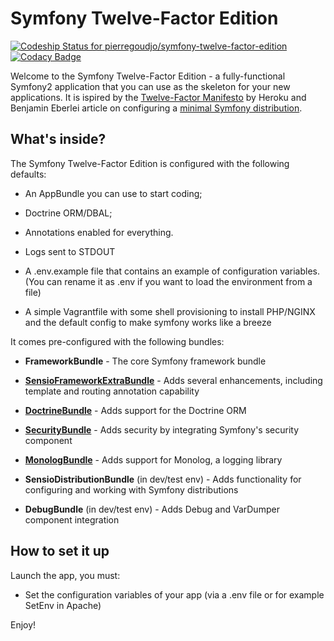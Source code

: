 Symfony Twelve-Factor Edition
=================================
[ ![Codeship Status for pierregoudjo/symfony-twelve-factor-edition](https://codeship.com/projects/4b200ab0-6156-0133-62e1-066368b87f16/status?branch=master)](https://codeship.com/projects/112472)
[![Codacy Badge](https://api.codacy.com/project/badge/grade/c891a63d764b4fc1a474c5776d04e39f)](https://www.codacy.com/app/pierre-goudjo/symfony-twelve-factor-edition)

Welcome to the Symfony Twelve-Factor Edition - a fully-functional Symfony2
application that you can use as the skeleton for your new applications.
It is ispired by the [Twelve-Factor Manifesto][1] by Heroku and Benjamin Eberlei
article on configuring a [minimal Symfony distribution][2].

What's inside?
--------------

The Symfony Twelve-Factor Edition is configured with the following defaults:

  * An AppBundle you can use to start coding;

  * Doctrine ORM/DBAL;

  * Annotations enabled for everything.

  * Logs sent to STDOUT

  * A .env.example file that contains an example of configuration variables. (You can rename it as .env if
    you want to load the environment from a file)

  * A simple Vagrantfile with some shell provisioning to install PHP/NGINX and the default config to make symfony works like a breeze

It comes pre-configured with the following bundles:

  * **FrameworkBundle** - The core Symfony framework bundle

  * [**SensioFrameworkExtraBundle**][6] - Adds several enhancements, including
    template and routing annotation capability

  * [**DoctrineBundle**][7] - Adds support for the Doctrine ORM

  * [**SecurityBundle**][9] - Adds security by integrating Symfony's security
    component

  * [**MonologBundle**][11] - Adds support for Monolog, a logging library

  * **SensioDistributionBundle** (in dev/test env) - Adds functionality for
    configuring and working with Symfony distributions

  * **DebugBundle** (in dev/test env) - Adds Debug and VarDumper component
    integration

How to set it up
----------------
Launch the app, you must: 

  * Set the configuration variables of your app (via a .env file or for example SetEnv in Apache)


Enjoy!

[1]:  http://12factor.net
[2]:  http://www.whitewashing.de/2014/10/26/symfony_all_the_things_web.html
[6]:  https://symfony.com/doc/current/bundles/SensioFrameworkExtraBundle/index.html
[7]:  https://symfony.com/doc/3.0/book/doctrine.html
[8]:  https://symfony.com/doc/3.0/book/templating.html
[9]:  https://symfony.com/doc/3.0/book/security.html
[10]: https://symfony.com/doc/3.0/cookbook/email.html
[11]: https://symfony.com/doc/3.0/cookbook/logging/monolog.html
